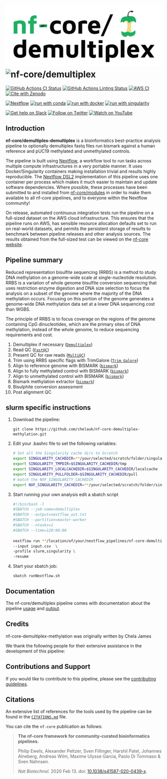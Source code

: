 # ![nf-core/demultiplex](docs/images/nf-core-demultiplex_logo_light.png#gh-light-mode-only) ![nf-core/demultiplex](docs/images/nf-core-demultiplex_logo_dark.png#gh-dark-mode-only)

[![GitHub Actions CI Status](https://github.com/nf-core/demultiplex/workflows/nf-core%20CI/badge.svg)](https://github.com/nf-core/demultiplex/actions?query=workflow%3A%22nf-core+CI%22)
[![GitHub Actions Linting Status](https://github.com/nf-core/demultiplex/workflows/nf-core%20linting/badge.svg)](https://github.com/nf-core/demultiplex/actions?query=workflow%3A%22nf-core+linting%22)
[![AWS CI](https://img.shields.io/badge/CI%20tests-full%20size-FF9900?labelColor=000000&logo=Amazon%20AWS)](https://nf-co.re/demultiplex/results)
[![Cite with Zenodo](http://img.shields.io/badge/DOI-10.5281/zenodo.XXXXXXX-1073c8?labelColor=000000)](https://doi.org/10.5281/zenodo.XXXXXXX)

[![Nextflow](https://img.shields.io/badge/nextflow%20DSL2-%E2%89%A521.10.3-23aa62.svg?labelColor=000000)](https://www.nextflow.io/)
[![run with conda](http://img.shields.io/badge/run%20with-conda-3EB049?labelColor=000000&logo=anaconda)](https://docs.conda.io/en/latest/)
[![run with docker](https://img.shields.io/badge/run%20with-docker-0db7ed?labelColor=000000&logo=docker)](https://www.docker.com/)
[![run with singularity](https://img.shields.io/badge/run%20with-singularity-1d355c.svg?labelColor=000000)](https://sylabs.io/docs/)

[![Get help on Slack](http://img.shields.io/badge/slack-nf--core%20%23demultiplex-4A154B?labelColor=000000&logo=slack)](https://nfcore.slack.com/channels/demultiplex)
[![Follow on Twitter](http://img.shields.io/badge/twitter-%40nf__core-1DA1F2?labelColor=000000&logo=twitter)](https://twitter.com/nf_core)
[![Watch on YouTube](http://img.shields.io/badge/youtube-nf--core-FF0000?labelColor=000000&logo=youtube)](https://www.youtube.com/c/nf-core)

## Introduction

**nf-core/demultiplex-demultiplex** is a bioinformatics best-practice analysis pipeline to optionally demultiplex
fastq files run bismark against a human reference and pUC19 methylated and unmethylated controls.

The pipeline is built using [Nextflow](https://www.nextflow.io), a workflow tool to run tasks across multiple compute infrastructures in a very portable manner. It uses Docker/Singularity containers making installation trivial and results highly reproducible. The [Nextflow DSL2](https://www.nextflow.io/docs/latest/dsl2.html) implementation of this pipeline uses one container per process which makes it much easier to maintain and update software dependencies. Where possible, these processes have been submitted to and installed from [nf-core/modules](https://github.com/nf-core/modules) in order to make them available to all nf-core pipelines, and to everyone within the Nextflow community!

<!-- TODO nf-core: Add full-sized test dataset and amend the paragraph below if applicable -->
On release, automated continuous integration tests run the pipeline on a full-sized dataset on the AWS cloud infrastructure. This ensures that the pipeline runs on AWS, has sensible resource allocation defaults set to run on real-world datasets, and permits the persistent storage of results to benchmark between pipeline releases and other analysis sources. The results obtained from the full-sized test can be viewed on the [nf-core website](https://nf-co.re/demultiplex/results).

## Pipeline summary

Reduced representation bisulfite sequencing (RRBS) is a method to study DNA methylation on a genome-wide scale at
single-nucleotide resolution. RRBS is a variation of whole genome bisulfite conversion sequencing that uses restriction
enzyme digestion and DNA size selection to focus the analysis on a subset of the genome where the majority of the DNA
methylation occurs. Focusing on this portion of the genome generates a genome-wide DNA methylation data set at a lower DNA
sequencing cost than WGBS.

The principle of RRBS is to focus coverage on the regions of the genome containing CpG dinucleotides, which are the primary
sites of DNA methylation, instead of the whole genome, to reduce sequencing requirements and cost.

1. Demultiplex if necessary ([`Demultiplex`](https://github.com/GaitiLab/scRRBS_pipeline/blob/main/splitFastqPair.pl))
2. Read QC ([`FastQC`](https://www.bioinformatics.babraham.ac.uk/projects/fastqc/))
3. Present QC for raw reads ([`MultiQC`](http://multiqc.info/))
4. Trim using RRBS specific flags with TrimGalore ([`Trim Galore`](https://www.bioinformatics.babraham.ac.uk/projects/trim_galore/))
5. Align to reference genome with BISMARK ([`bismark`](https://github.com/FelixKrueger/Bismark/))
6. Align to fully methylated control with BISMARK ([`bismark`](https://github.com/FelixKrueger/Bismark/))
7. Align to unmethylated control with BISMARK ([`bismark`](https://github.com/FelixKrueger/Bismark/))
8. Bismark methylation extractor ([`bismark`](https://github.com/FelixKrueger/Bismark/))
9. Bisulphite conversion assessment
10. Post alignment QC

## slurm specific instructions

1. Download the pipeline:

    ```console
    git clone https://github.com/chelauk/nf-core-demultiplex-methylation.git
    ```

2. Edit your .bashrc file to set the following variables:

   ```bash
   # Set all the Singularity cache dirs to Scratch
   export SINGULARITY_CACHEDIR=**/your/selected/scratch/folder/singularity_imgs**
   export SINGULARITY_TMPDIR=$SINGULARITY_CACHEDIR/tmp
   export SINGULARITY_LOCALCACHEDIR=$SINGULARITY_CACHEDIR/localcache
   export SINGULARITY_PULLFOLDER=$SINGULARITY_CACHEDIR/pull
   # match the NXF_SINGULARITY_CACHEDIR
   export NXF_SINGULARITY_CACHEDIR=**/your/selected/scratch/folder/singularity_imgs**
   ```

3. Start running your own analysis
   edit a sbatch script

    ```bash
    #!/bin/bash -l
    #SBATCH --job-name=demultiplex
    #SBATCH --output=nextflow_out.txt
    #SBATCH --partition=master-worker
    #SBATCH --ntasks=1
    #SBATCH --time=120:00:00

    nextflow run **/location/of/your/nextflow_pipelines/nf-core-demultiplex-methylation** \
    --input input.csv  \
    -profile slurm,singularity \
    -resume
    ```

4. Start your sbatch job:

   ```console
   sbatch runNextflow.sh
   ````

## Documentation

The nf-core/demultiplex pipeline comes with documentation about the pipeline [usage](https://github.com/chelauk/nf-core-demultiplex-methylation/blob/master/docs/usage.md) and [output](https://github.com/chelauk/nf-core-demultiplex-methylation/blob/master/docs/output.md).

## Credits

nf-core-demultiplex-methylation was originally written by Chela James

We thank the following people for their extensive assistance in the development of this pipeline:

## Contributions and Support

If you would like to contribute to this pipeline, please see the [contributing guidelines](.github/CONTRIBUTING.md).

## Citations

An extensive list of references for the tools used by the pipeline can be found in the [`CITATIONS.md`](CITATIONS.md) file.

You can cite the `nf-core` publication as follows:

> **The nf-core framework for community-curated bioinformatics pipelines.**
>
> Philip Ewels, Alexander Peltzer, Sven Fillinger, Harshil Patel, Johannes Alneberg, Andreas Wilm, Maxime Ulysse Garcia, Paolo Di Tommaso & Sven Nahnsen.
>
> _Nat Biotechnol._ 2020 Feb 13. doi: [10.1038/s41587-020-0439-x](https://dx.doi.org/10.1038/s41587-020-0439-x).
